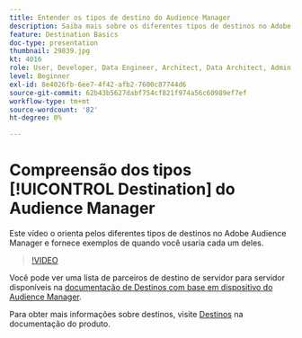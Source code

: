 ```yaml
---
title: Entender os tipos de destino do Audience Manager
description: Saiba mais sobre os diferentes tipos de destinos no Adobe Audience Manager e forneça exemplos de quando você usaria cada um.
feature: Destination Basics
doc-type: presentation
thumbnail: 29839.jpg
kt: 4016
role: User, Developer, Data Engineer, Architect, Data Architect, Admin, Leader
level: Beginner
exl-id: 8e4026fb-6ee7-4f42-afb2-7600c87744d6
source-git-commit: 62b43b5627dabf754cf821f974a56c60989ef7ef
workflow-type: tm+mt
source-wordcount: '82'
ht-degree: 0%

---
```


# Compreensão dos tipos [!UICONTROL Destination] do Audience Manager

Este vídeo o orienta pelos diferentes tipos de destinos no Adobe Audience Manager e fornece exemplos de quando você usaria cada um deles.

>[!VIDEO](https://video.tv.adobe.com/v/29839/?quality=12)

Você pode ver uma lista de parceiros de destino de servidor para servidor disponíveis na [documentação de Destinos com base em dispositivo do Audience Manager](https://experienceleague.adobe.com/docs/audience-manager/user-guide/features/destinations/device-based/device-based-destinations-list.html).

Para obter mais informações sobre destinos, visite [Destinos](https://experienceleague.adobe.com/docs/audience-manager/user-guide/features/destinations/destinations.html) na documentação do produto.
